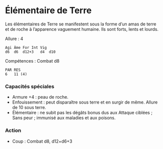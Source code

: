 # Élémentaire de Terre
Les élémentaires de Terre se manifestent sous la forme d’un amas de terre et de roche à l’apparence vaguement humaine. Ils sont forts, lents et lourds.

Allure : 4
```
Agi	Âme	For	Int	Vig
d6	d6	d12+3	d4	d10
```
Compétences : Combat d8
```
PAR	RES
6	11 (4)
```
### Capacités spéciales
- Armure +4 : peau de roche.
- Enfouissement : peut disparaître sous terre et en surgir de même. Allure de 10 sous terre.
- Élémentaire : ne subit pas les dégâts bonus dus aux Attaque ciblées ; Sans peur ; immunisé aux maladies et aux poisons.
### Action
- Coup : Combat d8, d12+d6+3
